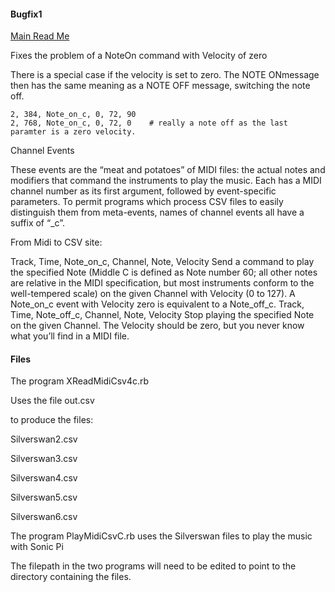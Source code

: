 

#### Bugfix1

[Main Read Me]( https://github.com/ClearMemory041063/Playing-Midi-Files-on-Sonic-PI)


Fixes the problem of a NoteOn command with Velocity of zero

There is a special case if the velocity is set to zero. The NOTE ONmessage then has the same meaning as a NOTE OFF message, switching the note off.


```
2, 384, Note_on_c, 0, 72, 90
2, 768, Note_on_c, 0, 72, 0    # really a note off as the last paramter is a zero velocity.
```

Channel Events

These events are the “meat and potatoes” of MIDI files: the actual notes and modifiers that command the instruments to play the music. Each has a MIDI channel number as its first argument, followed by event-specific parameters. To permit programs which process CSV files to easily distinguish them from meta-events, names of channel events all have a suffix of “_c”.

From Midi to CSV site:


Track, Time, Note_on_c, Channel, Note, Velocity
Send a command to play the specified Note (Middle C is defined as Note number 60; all other notes are relative in the MIDI specification, but most instruments conform to the well-tempered scale) on the given Channel with Velocity (0 to 127). A Note_on_c event with Velocity zero is equivalent to a Note_off_c.
Track, Time, Note_off_c, Channel, Note, Velocity
Stop playing the specified Note on the given Channel. The Velocity should be zero, but you never know what you’ll find in a MIDI file.

#### Files

The program XReadMidiCsv4c.rb

Uses the file out.csv

to produce the files:

Silverswan2.csv

Silverswan3.csv

Silverswan4.csv

Silverswan5.csv

Silverswan6.csv


The program PlayMidiCsvC.rb
 uses the Silverswan files to play the music with Sonic Pi


The filepath in the two programs will need to be edited to point to the directory containing the files.
